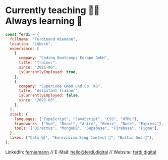 # Currently teaching 👨‍🏫<br>Always learning 📖

```js
const ferdi = {
  fullName: "Ferdinand Niemann",
  location: "Lübeck",
  experience: [
    {
      company: "Coding Bootcamps Europe GmbH",
      title: "Trainer",
      since: "2021-06",
      isCurrentlyEmployed: true,
    },
    {
      company: "SuperCode GmbH und Co. KG",
      title: "Assistant Trainer",
      isCurrentlyEmployed: false,
      since: "2021-03",
    },
  ],
  stack: {
    languages: ["TypeScript", "JavaScript", "CSS", "HTML"],
    frameworks: ["Vue", "React", "Astro", "Remix", "Node", "Express"],
    tools: ["Directus", "MongoDB", "Supabase", "Firebase", "Figma"],
  },
  likes: ["Cats 😺", "Eurovision Song Contest 🎤", "Baltic Sea 🌊"],
};
```

LinkedIn: [ferniemann](https://linkedin.com/in/ferniemann) // E-Mail: [hello@ferdi.digital](mailto:hello@ferdi.digital) // Website: [ferdi.digital](https://ferdi.digital)
